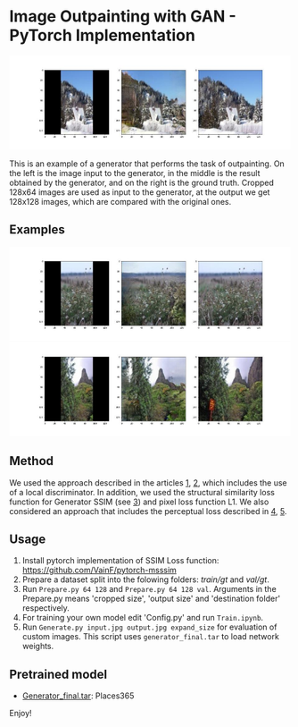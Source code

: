# Image Outpainting with GAN - PyTorch Implementation

<img src="img.jpg" alt="Idea" width="800"/>

This is an example of a generator that performs the task of outpainting. On the left is the image input to the generator, in the middle is the result obtained by the generator, and on the right is the ground truth. Cropped 128x64 images are used as input to the generator, at the output we get 128x128 images, which are compared with the original ones.

## Examples

<img src="img2.jpg" alt="Idea" width="800"/>

<img src="img3.jpg" alt="Idea" width="800"/>

## Method

We used the approach described in the articles [1](https://arxiv.org/abs/1808.08483), [2](http://iizuka.cs.tsukuba.ac.jp/projects/completion/data/completion_sig2017.pdf), which includes the use of a local discriminator. In addition, we used the structural similarity loss function for Generator SSIM (see [3](https://arxiv.org/abs/1511.08861)) and pixel loss function L1. We also considered an approach that includes the perceptual loss described in [4](https://arxiv.org/abs/1603.08155), [5](https://arxiv.org/abs/1609.04802v5).

## Usage

1. Install pytorch implementation of SSIM Loss function: https://github.com/VainF/pytorch-msssim
2. Prepare a dataset split into the folowing folders: *train/gt* and *val/gt*.
3. Run `Prepare.py 64 128` and `Prepare.py 64 128 val`. Arguments in the Prepare.py means 'cropped size', 'output size' and 'destination folder' respectively.
4. For training your own model edit 'Config.py' and run `Train.ipynb`.
5. Run `Generate.py input.jpg output.jpg expand_size` for evaluation of custom images. This script uses `generator_final.tar` to load network weights.

## Pretrained model

* [Generator_final.tar](https://drive.google.com/file/d/1C7SYYDUpgONSz2Vq1FISY-KiISvnezCR/view?usp=sharing): Places365

Enjoy!
